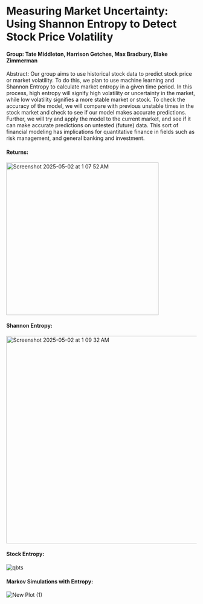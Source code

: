 # Measuring Market Uncertainty: Using Shannon Entropy to Detect Stock Price Volatility

#### Group: Tate Middleton, Harrison Getches, Max Bradbury, Blake Zimmerman

Abstract: Our group aims to use historical stock data to predict stock price or market volatility. To do this, we plan to use machine learning and Shannon Entropy to calculate market entropy in a given time period. In this process, high entropy will signify high volatility or uncertainty in the market, while low volatility signifies a more stable market or stock. To check the accuracy of the model, we will compare with previous unstable times in the stock market and check to see if our model makes accurate predictions. Further, we will try and apply the model to the current market, and see if it can make accurate predictions on untested (future) data. This sort of financial modeling has implications for quantitative finance in fields such as risk management, and general banking and investment.

#### Returns:
<img width="403" alt="Screenshot 2025-05-02 at 1 07 52 AM" src="https://github.com/user-attachments/assets/adad3a22-6ba9-4755-803d-5a1a5e26970f" />

#### Shannon Entropy:
<img width="548" alt="Screenshot 2025-05-02 at 1 09 32 AM" src="https://github.com/user-attachments/assets/f1d4fa8c-04dc-4def-9bdf-c2f8c3d085d8" />

#### Stock Entropy:

![qbts](https://github.com/user-attachments/assets/f102cb0d-26c8-4fdd-8451-2355417fb81e)

#### Markov Simulations with Entropy:

![New Plot (1)](https://github.com/user-attachments/assets/7bf9e7cf-071f-4d2f-8bdb-d1c465f3ca49)
